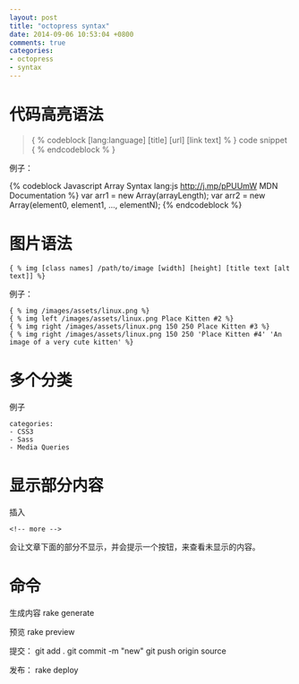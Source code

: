 ```yaml
---
layout: post
title: "octopress syntax"
date: 2014-09-06 10:53:04 +0800
comments: true
categories: 
- octopress
- syntax
---
```



# 代码高亮语法



> { % codeblock [lang:language] [title] [url] [link text] % }
> code snippet
> { % endcodeblock % }



例子：

{% codeblock Javascript Array Syntax lang:js http://j.mp/pPUUmW MDN Documentation %}
var arr1 = new Array(arrayLength);
var arr2 = new Array(element0, element1, ..., elementN);
{% endcodeblock %}

# 图片语法

```
{ % img [class names] /path/to/image [width] [height] [title text [alt text]] %}
```
例子：
```
{ % img /images/assets/linux.png %}
{ % img left /images/assets/linux.png Place Kitten #2 %}
{ % img right /images/assets/linux.png 150 250 Place Kitten #3 %}
{ % img right /images/assets/linux.png 150 250 'Place Kitten #4' 'An image of a very cute kitten' %}
```
# 多个分类

例子

```
categories:
- CSS3
- Sass
- Media Queries

```

# 显示部分内容

插入

```
<!-- more -->
```
会让文章下面的部分不显示，并会提示一个按钮，来查看未显示的内容。

# 命令
生成内容
rake generate

预览
rake preview

提交：
git add .
git commit -m "new"
git push origin source

发布：
rake deploy

